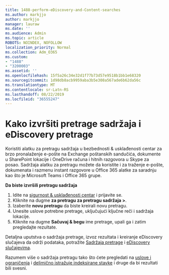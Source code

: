 ```yaml
---
title: 1488-perform-eDiscovery-and-Content-searches
ms.author: markjjo
author: markjjo
manager: lauraw
ms.date: ''
ms.audience: Admin
ms.topic: article
ROBOTS: NOINDEX, NOFOLLOW
localization_priority: Normal
ms.collection: Adm_O365
ms.custom:
- "1488"
- "3200003"
ms.assetid: ''
ms.openlocfilehash: 15f5a26c34e32d1f77b73d57e9518b1bb1e68320
ms.sourcegitcommit: 1d98db8acb9959aba3b5e308a567ade6b62da56c
ms.translationtype: MT
ms.contentlocale: sr-Latn-RS
ms.lasthandoff: 08/22/2019
ms.locfileid: "36555247"
---
```

# <a name="how-to-perform-content-searches-and-ediscovery-searches"></a>Kako izvršiti pretrage sadržaja i eDiscovery pretrage

Koristiti alatku za pretragu sadržaja u bezbednosti & usklađenosti centar za brzo pronalaženje e-pošte na Exchange poštanskih sandučića, dokumente u SharePoint lokacije i OneDrive računa i hitnih razgovora u Skype za posao. Sadržaja alatku za pretragu možete da koristite i za traženje e-pošte, dokumenata i razmenu instant razgovore u Office 365 alatke za saradnju kao što je Microsoft Teams i Office 365 grupe.

**Da biste izvršili pretragu sadržaja**

1. Idite na [sigurnost & usklađenosti centar](https://protection.office.com) i prijavite se.
2. Kliknite na dugme **za pretragu za pretragu sadržaja >**.
3. Izaberite **novu pretragu** da biste kreirali novu pretragu.
4. Unesite uslove potrebne pretrage, uključujući ključne reči i sadržaja lokacije.  
5. Kliknite na dugme **Sačuvaj & begu** ime pretrage, upali ga i zatim pregledajte rezultate.

Detaljna uputstva o sadržaja pretrage, izvoz rezultata i kreiranje eDiscovery slučajeva da održi podataka, potražite [Sadržaja pretrage](https://docs.microsoft.com/office365/securitycompliance/content-search) i [eDiscovery slučajevima](https://docs.microsoft.com/office365/securitycompliance/ediscovery-cases).

Razumem više o sadržaja pretragu tako što ćete pregledati na [uslove i ograničenja](https://docs.microsoft.com/office365/securitycompliance/limits-for-content-search) i [delimično istražuje indeksirane stavke](https://docs.microsoft.com/office365/securitycompliance/investigating-partially-indexed-items-in-ediscovery) i druge da bi rezultati bili svesni.